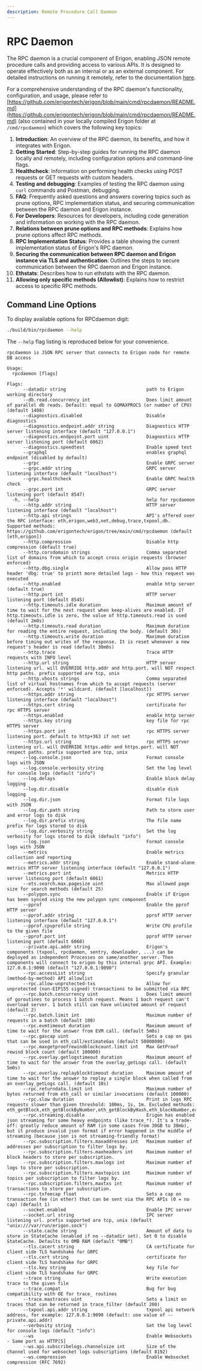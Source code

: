 ```yaml
---
description: Remote Procedure Call Daemon
---
```


# RPC Daemon

The RPC daemon is a crucial component of Erigon, enabling JSON remote procedure calls and providing access to various APIs. It is designed to operate effectively both as an internal or as an external component. For detailed instructions on running it remotely, refer to the documentation [here](https://github.com/erigontech/erigon/blob/main/cmd/rpcdaemon/README.md#running-remotely).

For a comprehensive understanding of the RPC daemon's functionality, configuration, and usage, please refer to [https://github.com/erigontech/erigon/blob/main/cmd/rpcdaemon/README.md](https://github.com/erigontech/erigon/blob/main/cmd/rpcdaemon/README.md) (also contained in your locally compiled Erigon folder at `/cmd/rpcdaemon`) which covers the following key topics:

1. **Introduction**: An overview of the RPC daemon, its benefits, and how it integrates with Erigon.
2. **Getting Started**: Step-by-step guides for running the RPC daemon locally and remotely, including configuration options and command-line flags.
3. **Healthcheck**: Information on performing health checks using POST requests or GET requests with custom headers.
4. **Testing and debugging**: Examples of testing the RPC daemon using `curl` commands and Postman, debugging.
5. **FAQ**: Frequently asked questions and answers covering topics such as prune options, RPC implementation status, and securing communication between the RPC daemon and Erigon instance.
6. **For Developers**: Resources for developers, including code generation and information on working with the RPC daemon.
7. **Relations between prune options and RPC methods**: Explains how prune options affect RPC methods.
8. **RPC Implementation Status**: Provides a table showing the current implementation status of Erigon's RPC daemon.
9. **Securing the communication between RPC daemon and Erigon instance via TLS and authentication**: Outlines the steps to secure communication between the RPC daemon and Erigon instance.
10. **Ethstats**: Describes how to run ethstats with the RPC daemon.
11. **Allowing only specific methods (Allowlist)**: Explains how to restrict access to specific RPC methods.

## Command Line Options

To display available options for RPCdaemon digit:

```bash
./build/bin/rpcdaemon --help
```

The `--help` flag listing is reproduced below for your convenience.

```
rpcdaemon is JSON RPC server that connects to Erigon node for remote DB access

Usage:
  rpcdaemon [flags]

Flags:
      --datadir string                              path to Erigon working directory
      --db.read.concurrency int                     Does limit amount of parallel db reads. Default: equal to GOMAXPROCS (or number of CPU) (default 1408)
      --diagnostics.disabled                        Disable diagnostics
      --diagnostics.endpoint.addr string            Diagnostics HTTP server listening interface (default "127.0.0.1")
      --diagnostics.endpoint.port uint              Diagnostics HTTP server listening port (default 6062)
      --diagnostics.speedtest                       Enable speed test
      --graphql                                     enables graphql endpoint (disabled by default)
      --grpc                                        Enable GRPC server
      --grpc.addr string                            GRPC server listening interface (default "localhost")
      --grpc.healthcheck                            Enable GRPC health check
      --grpc.port int                               GRPC server listening port (default 8547)
  -h, --help                                        help for rpcdaemon
      --http.addr string                            HTTP server listening interface (default "localhost")
      --http.api strings                            API's offered over the RPC interface: eth,erigon,web3,net,debug,trace,txpool,db. Supported methods: https://github.com/erigontech/erigon/tree/main/cmd/rpcdaemon (default [eth,erigon])
      --http.compression                            Disable http compression (default true)
      --http.corsdomain strings                     Comma separated list of domains from which to accept cross origin requests (browser enforced)
      --http.dbg.single                             Allow pass HTTP header 'dbg: true' to printt more detailed logs - how this request was executed
      --http.enabled                                enable http server (default true)
      --http.port int                               HTTP server listening port (default 8545)
      --http.timeouts.idle duration                 Maximum amount of time to wait for the next request when keep-alives are enabled. If http.timeouts.idle is zero, the value of http.timeouts.read is used (default 2m0s)
      --http.timeouts.read duration                 Maximum duration for reading the entire request, including the body. (default 30s)
      --http.timeouts.write duration                Maximum duration before timing out writes of the response. It is reset whenever a new request's header is read (default 30m0s)
      --http.trace                                  Trace HTTP requests with INFO level
      --http.url string                             HTTP server listening url. will OVERRIDE http.addr and http.port. will NOT respect http paths. prefix supported are tcp, unix
      --http.vhosts strings                         Comma separated list of virtual hostnames from which to accept requests (server enforced). Accepts '*' wildcard. (default [localhost])
      --https.addr string                           rpc HTTPS server listening interface (default "localhost")
      --https.cert string                           certificate for rpc HTTPS server
      --https.enabled                               enable http server
      --https.key string                            key file for rpc HTTPS server
      --https.port int                              rpc HTTPS server listening port. default to http+363 if not set
      --https.url string                            rpc HTTPS server listening url. will OVERRIDE https.addr and https.port. will NOT respect paths. prefix supported are tcp, unix
      --log.console.json                            Format console logs with JSON
      --log.console.verbosity string                Set the log level for console logs (default "info")
      --log.delays                                  Enable block delay logging
      --log.dir.disable                             disable disk logging
      --log.dir.json                                Format file logs with JSON
      --log.dir.path string                         Path to store user and error logs to disk
      --log.dir.prefix string                       The file name prefix for logs stored to disk
      --log.dir.verbosity string                    Set the log verbosity for logs stored to disk (default "info")
      --log.json                                    Format console logs with JSON
      --metrics                                     Enable metrics collection and reporting
      --metrics.addr string                         Enable stand-alone metrics HTTP server listening interface (default "127.0.0.1")
      --metrics.port int                            Metrics HTTP server listening port (default 6061)
      --ots.search.max.pagesize uint                Max allowed page size for search methods (default 25)
      --polygon.sync                                Enable if Erigon has been synced using the new polygon sync component
      --pprof                                       Enable the pprof HTTP server
      --pprof.addr string                           pprof HTTP server listening interface (default "127.0.0.1")
      --pprof.cpuprofile string                     Write CPU profile to the given file
      --pprof.port int                              pprof HTTP server listening port (default 6060)
      --private.api.addr string                     Erigon's components (txpool, rpcdaemon, sentry, downloader, ...) can be deployed as independent Processes on same/another server. Then components will connect to erigon by this internal grpc API. Example: 127.0.0.1:9090 (default "127.0.0.1:9090")
      --rpc.accessList string                       Specify granular (method-by-method) API allowlist
      --rpc.allow-unprotected-txs                   Allow for unprotected (non-EIP155 signed) transactions to be submitted via RPC
      --rpc.batch.concurrency uint                  Does limit amount of goroutines to process 1 batch request. Means 1 bach request can't overload server. 1 batch still can have unlimited amount of request (default 2)
      --rpc.batch.limit int                         Maximum number of requests in a batch (default 100)
      --rpc.evmtimeout duration                     Maximum amount of time to wait for the answer from EVM call. (default 5m0s)
      --rpc.gascap uint                             Sets a cap on gas that can be used in eth_call/estimateGas (default 50000000)
      --rpc.maxgetproofrewindblockcount.limit int   Max GetProof rewind block count (default 100000)
      --rpc.overlay.getlogstimeout duration         Maximum amount of time to wait for the answer from the overlay_getLogs call. (default 5m0s)
      --rpc.overlay.replayblocktimeout duration     Maximum amount of time to wait for the answer to replay a single block when called from an overlay_getLogs call. (default 10s)
      --rpc.returndata.limit int                    Maximum number of bytes returned from eth_call or similar invocations (default 100000)
      --rpc.slow duration                           Print in logs RPC requests slower than given threshold: 100ms, 1s, 1m. Excluded methods: eth_getBlock,eth_getBlockByNumber,eth_getBlockByHash,eth_blockNumber,erigon_blockNumber,erigon_getHeaderByNumber,erigon_getHeaderByHash,erigon_getBlockByTimestamp,eth_call
      --rpc.streaming.disable                       Erigon has enabled json streaming for some heavy endpoints (like trace_*). It's a trade-off: greatly reduce amount of RAM (in some cases from 30GB to 30mb), but it produce invalid json format if error happened in the middle of streaming (because json is not streaming-friendly format)
      --rpc.subscription.filters.maxaddresses int   Maximum number of addresses per subscription to filter logs by.
      --rpc.subscription.filters.maxheaders int     Maximum number of block headers to store per subscription.
      --rpc.subscription.filters.maxlogs int        Maximum number of logs to store per subscription.
      --rpc.subscription.filters.maxtopics int      Maximum number of topics per subscription to filter logs by.
      --rpc.subscription.filters.maxtxs int         Maximum number of transactions to store per subscription.
      --rpc.txfeecap float                          Sets a cap on transaction fee (in ether) that can be sent via the RPC APIs (0 = no cap) (default 1)
      --socket.enabled                              Enable IPC server
      --socket.url string                           IPC server listening url. prefix supported are tcp, unix (default "unix:///var/run/erigon.sock")
      --state.cache string                          Amount of data to store in StateCache (enabled if no --datadir set). Set 0 to disable StateCache. Defaults to 0MB RAM (default "0MB")
      --tls.cacert string                           CA certificate for client side TLS handshake for GRPC
      --tls.cert string                             certificate for client side TLS handshake for GRPC
      --tls.key string                              key file for client side TLS handshake for GRPC
      --trace string                                Write execution trace to the given file
      --trace.compat                                Bug for bug compatibility with OE for trace_ routines
      --trace.maxtraces uint                        Sets a limit on traces that can be returned in trace_filter (default 200)
      --txpool.api.addr string                      txpool api network address, for example: 127.0.0.1:9090 (default: use value of --private.api.addr)
      --verbosity string                            Set the log level for console logs (default "info")
      --ws                                          Enable Websockets - Same port as HTTP[S]
      --ws.api.subscribelogs.channelsize int        Size of the channel used for websocket logs subscriptions (default 8192)
      --ws.compression                              Enable Websocket compression (RFC 7692)
```
